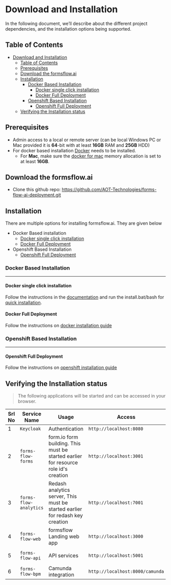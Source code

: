 # Download and Installation

In the following document, we’ll describe about the different project dependencies, and the installation options being supported.

## Table of Contents

- [Download and Installation](#download-and-installation)
  - [Table of Contents](#table-of-contents)
  - [Prerequisites](#prerequisites)
  - [Download the formsflow.ai](#download-the-formsflowai)
  - [Installation](#installation)
    - [Docker Based Installation](#docker-based-installation)
      - [Docker single click installation](#docker-single-click-installation)
      - [Docker Full Deployment](#docker-full-deployment)
    - [Openshift Based Installation](#openshift-based-installation)
      - [Openshift Full Deployment](#openshift-full-deployment)
  - [Verifying the Installation status](#verifying-the-installation-status)


## Prerequisites

* Admin access to a local or remote server (can be local Windows PC or Mac provided it is **64**-bit with at least **16GB** RAM and **25GB** HDD) 
* For docker based installation [Docker](https://docker.com) needs to be installed.
  * For **Mac**, make sure the [docker for mac](https://docs.docker.com/docker-for-mac/#resources) memory allocation is set to at least **16GB**. 

## Download the formsflow.ai

* Clone this github repo:  https://github.com/AOT-Technologies/forms-flow-ai-deployment.git

## Installation

There are multiple options for installing formsflow.ai. They are given below

- Docker Based installation
  - [Docker single click installation](#docker-single-click-installation)
  - [Docker Full Deployment](#Docker-Full-Deployment)
- Openshift Based Installation
  - [Openshift Full Deployment](#Openshift-Full-Deployment)

### Docker Based Installation

------------------
#### Docker single click installation

Follow the instructions in the [documentation](https://aot-technologies.github.io/forms-flow-ai-doc/#quick_installation) and run the install.bat/bash for [quick installation](https://github.com/AOT-Technologies/forms-flow-ai-deployment/tree/main/scripts).

#### Docker Full Deployment

Follow the instructions on [docker installation guide](./docs/docker-compose/README.md)
 
 
### Openshift Based Installation

------------------
#### Openshift Full Deployment

 Follow the instructions on [openshift installation guide](./docs/helm/README.md)
 
## Verifying the Installation status

> The following applications will be started and can be accessed in your browser.

 Srl No | Service Name | Usage | Access | Default credentials (userName / Password)|
--- | --- | --- | --- | --- 
1|`Keycloak`|Authentication|`http://localhost:8080`| `admin/changeme`
2|`forms-flow-forms`|form.io form building. This must be started earlier for resource role id's creation|`http://localhost:3001`|`admin@example.com/changeme`
3|`forms-flow-analytics`|Redash analytics server, This must be started earlier for redash key creation|`http://localhost:7001`|Use the credentials used for registration / [Default user credentials](./docs/forms-flow-ai-properties.md)
4|`forms-flow-web`|formsflow Landing web app|`http://localhost:3000`|[Default user credentials](./docs/forms-flow-ai-properties.md)
5|`forms-flow-api`|API services|`http://localhost:5001`|`Authorization tocken from keycloak role based user credentials`
6|`forms-flow-bpm`|Camunda integration|`http://localhost:8000/camunda`| [Default user credentials](./docs/forms-flow-ai-properties.md) 
